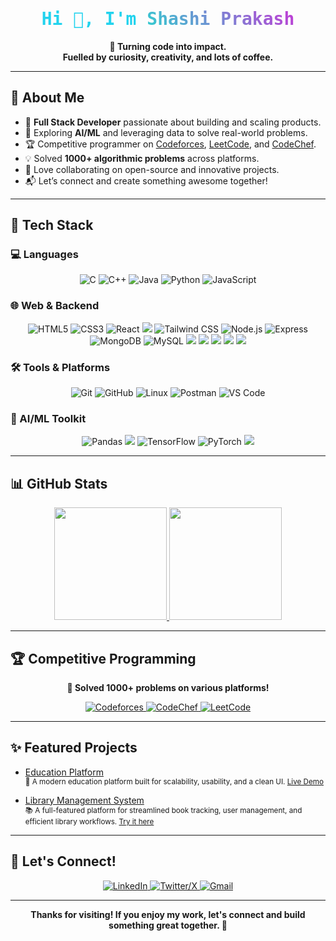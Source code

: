 <h1 align="center" style="font-family: 'Fira Code', monospace; color: #22D3EE">
  Hi 👋,
  I'm <span style="background: linear-gradient(45deg, #30CFD0, #c43ad6); -webkit-background-clip: text; -webkit-text-fill-color: transparent;">Shashi Prakash</span>
</h1>


<p align="center">
  <b>🚀 Turning code into impact.<br>Fuelled by curiosity, creativity, and lots of coffee.</b>
</p>

---

## 🌟 About Me

- 🔭 **Full Stack Developer** passionate about building and scaling products.
- 🤖 Exploring **AI/ML** and leveraging data to solve real-world problems.
- 🏆 Competitive programmer on <a href="https://codeforces.com/profile/shashipra2002">Codeforces</a>, <a href="https://leetcode.com/u/__patel__">LeetCode</a>, and <a href="https://www.codechef.com/users/shashi90">CodeChef</a>.
- 💡 Solved **1000+ algorithmic problems** across platforms.
- 💬 Love collaborating on open-source and innovative projects.
- 📬 Let’s connect and create something awesome together!

---

## 🚀 Tech Stack

### 💻 Languages
<p align="center">
  <img src="https://img.shields.io/badge/C-00599C?style=for-the-badge&logo=c&logoColor=white" alt="C">
  <img src="https://img.shields.io/badge/C%2B%2B-00599C?style=for-the-badge&logo=c%2B%2B&logoColor=white" alt="C++">
  <img src="https://img.shields.io/badge/Java-ED8B00?style=for-the-badge&logo=openjdk&logoColor=white" alt="Java">
  <img src="https://img.shields.io/badge/Python-3776AB?style=for-the-badge&logo=python&logoColor=white" alt="Python">
  <img src="https://img.shields.io/badge/JavaScript-F7DF1E?style=for-the-badge&logo=javascript&logoColor=black" alt="JavaScript">
</p>

### 🌐 Web & Backend
<p align="center">
  <img src="https://img.shields.io/badge/HTML5-E34F26?style=for-the-badge&logo=html5&logoColor=white" alt="HTML5">
  <img src="https://img.shields.io/badge/CSS3-1572B6?style=for-the-badge&logo=css3&logoColor=white" alt="CSS3">
  <img src="https://img.shields.io/badge/React-20232A?style=for-the-badge&logo=react&logoColor=61DAFB" alt="React">
  <img src="https://img.shields.io/badge/Redux-764ABC?style=for-the-badge&logo=redux&logoColor=white">
  <img src="https://img.shields.io/badge/Tailwind_CSS-38B2AC?style=for-the-badge&logo=tailwind-css&logoColor=white" alt="Tailwind CSS">
  <img src="https://img.shields.io/badge/Node.js-339933?style=for-the-badge&logo=nodedotjs&logoColor=white" alt="Node.js">
  <img src="https://img.shields.io/badge/Express.js-000000?style=for-the-badge&logo=express&logoColor=white" alt="Express">
  <img src="https://img.shields.io/badge/MongoDB-4EA94B?style=for-the-badge&logo=mongodb&logoColor=white" alt="MongoDB">
  <img src="https://img.shields.io/badge/MySQL-4479A1?style=for-the-badge&logo=mysql&logoColor=white" alt="MySQL">
  <img src="https://img.shields.io/badge/Firebase-FFCA28?style=for-the-badge&logo=firebase&logoColor=black">
  <img src="https://img.shields.io/badge/JWT-000000?style=for-the-badge&logo=json-web-tokens&logoColor=white">
  <img src="https://img.shields.io/badge/OAuth2-EB5424?style=for-the-badge&logo=auth0&logoColor=white">
  <img src="https://img.shields.io/badge/Passport-34E27A?style=for-the-badge&logo=passport&logoColor=white">
  <img src="https://img.shields.io/badge/Browser_Fingerprinting-4285F4?style=for-the-badge&logo=google-chrome&logoColor=white">
</p>

### 🛠️ Tools & Platforms
<p align="center">
  <img src="https://img.shields.io/badge/Git-F05032?style=for-the-badge&logo=git&logoColor=white" alt="Git">
  <img src="https://img.shields.io/badge/GitHub-100000?style=for-the-badge&logo=github&logoColor=white" alt="GitHub">
  <img src="https://img.shields.io/badge/Linux-FCC624?style=for-the-badge&logo=linux&logoColor=black" alt="Linux">
  <img src="https://img.shields.io/badge/Postman-FF6C37?style=for-the-badge&logo=postman&logoColor=white" alt="Postman">
  <img src="https://img.shields.io/badge/VS_Code-007ACC?style=for-the-badge&logo=visual-studio-code&logoColor=white" alt="VS Code">
</p>

### 🧠 AI/ML Toolkit
<p align="center">
  <img src="https://img.shields.io/badge/Pandas-2C2D72?style=for-the-badge&logo=pandas&logoColor=white" alt="Pandas">
  <img src="https://img.shields.io/badge/NumPy-013243?style=for-the-badge&logo=numpy&logoColor=white">
  <img src="https://img.shields.io/badge/TensorFlow-FF6F00?style=for-the-badge&logo=tensorflow&logoColor=white" alt="TensorFlow">
  <img src="https://img.shields.io/badge/PyTorch-EE4C2C?style=for-the-badge&logo=pytorch&logoColor=white" alt="PyTorch">
  <img src="https://img.shields.io/badge/Lightning-792EE5?style=for-the-badge&logo=pytorchlightning&logoColor=white">
</p>

---

## 📊 GitHub Stats

<div align="center">
  <a href="https://github.com/shashi9170">
    <img height="180em" src="https://github-readme-stats.vercel.app/api?username=shashi9170&show_icons=true&theme=radical&hide_border=true&include_all_commits=true" />
  </a>
  <a href="https://github.com/shashi9170">
    <img height="180em" src="https://github-readme-stats.vercel.app/api/top-langs/?username=shashi9170&layout=compact&theme=radical&hide_border=true" />
  </a>
  <br/>
</div>

---

## 🏆 Competitive Programming

<p align="center">
  <b>🔢 Solved 1000+ problems on various platforms!</b>
</p>

<div align="center">
  <a href="https://codeforces.com/profile/shashipra2002">
    <img src="https://img.shields.io/badge/Codeforces-445f9d?style=for-the-badge&logo=Codeforces&logoColor=white" alt="Codeforces">
  </a>
  <a href="https://www.codechef.com/users/shashi90">
    <img src="https://img.shields.io/badge/CodeChef-%23964B00.svg?style=for-the-badge&logo=CodeChef&logoColor=white" alt="CodeChef">
  </a>
  <a href="https://leetcode.com/__patel__">
    <img src="https://img.shields.io/badge/LeetCode-000000?style=for-the-badge&logo=LeetCode&logoColor=#d16c06" alt="LeetCode">
  </a>
</div>

---

## ✨ Featured Projects

- [Education Platform](https://education-client-topaz.vercel.app/)  
  <sub>🚀 A modern education platform built for scalability, usability, and a clean UI. [Live Demo](https://education-client-topaz.vercel.app/)</sub>

- [Library Management System](https://react-phi-coral.vercel.app/)  
  <sub>📚 A full-featured platform for streamlined book tracking, user management, and efficient library workflows. [Try it here](https://react-phi-coral.vercel.app/)</sub>

<!-- Add more projects as you grow! -->

---

## 🤝 Let's Connect!

<div align="center">
  <a href="https://www.linkedin.com/in/shashi91pra">
    <img src="https://img.shields.io/badge/LinkedIn-0077B5?style=for-the-badge&logo=linkedin&logoColor=white" alt="LinkedIn">
  </a>
  <a href="https://x.com/PrakashSha700">
    <img src="https://img.shields.io/badge/X-000000?style=for-the-badge&logo=x&logoColor=white" alt="Twitter/X">
  </a>
  <a href="mailto:shashipra2002@gmail.com">
    <img src="https://img.shields.io/badge/Gmail-D14836?style=for-the-badge&logo=gmail&logoColor=white" alt="Gmail">
  </a>
</div>

---

<p align="center">
  <b>Thanks for visiting! If you enjoy my work, let's connect and build something great together. 🚀</b>
</p>
